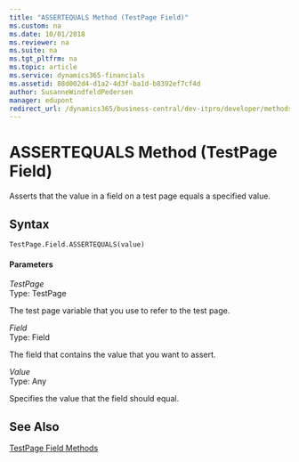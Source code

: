 ```yaml
---
title: "ASSERTEQUALS Method (TestPage Field)"
ms.custom: na
ms.date: 10/01/2018
ms.reviewer: na
ms.suite: na
ms.tgt_pltfrm: na
ms.topic: article
ms.service: dynamics365-financials
ms.assetid: 88d002d4-d1a2-4d3f-ba1d-b8392ef7cf4d
author: SusanneWindfeldPedersen
manager: edupont
redirect_url: /dynamics365/business-central/dev-itpro/developer/methods-auto/al-method-reference
---
```


 

# ASSERTEQUALS Method (TestPage Field)
Asserts that the value in a field on a test page equals a specified value.  
  
## Syntax  
  
```  
TestPage.Field.ASSERTEQUALS(value)  
```  
  
#### Parameters  
 *TestPage*  
 Type: TestPage  
  
 The test page variable that you use to refer to the test page.  
  
 *Field*  
 Type: Field  
  
 The field that contains the value that you want to assert.  
  
 *Value*  
 Type: Any  
  
 Specifies the value that the field should equal.  
  
## See Also  
 [TestPage Field Methods](devenv-TestPage-Field-Methods.md)